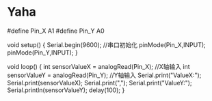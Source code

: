 # Yaha
#define Pin_X A1
#define Pin_Y A0

void setup() {
  Serial.begin(9600);    //串口初始化
  pinMode(Pin_X,INPUT);
  pinMode(Pin_Y,INPUT);
}

void loop() {
  int sensorValueX = analogRead(Pin_X);      //X轴输入
  int sensorValueY = analogRead(Pin_Y);      //Y轴输入
  Serial.print("ValueX:");
  Serial.print(sensorValueX);
  Serial.print(",");
  Serial.print("ValueY:");
  Serial.println(sensorValueY);
  delay(100);
}
